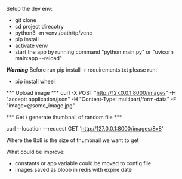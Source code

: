 Setup the dev env:
- git clone
- cd project direcotry
- python3 -m venv /path/tp/venc
- pip install
- activate venv
- start the app by running command "python main.py" or "uvicorn main:app --reload"


***Warning***
Before run pip install -r requirements.txt please run:

- pip install wheel


*** Upload image ***
curl -X POST "http://127.0.0.1:8000/images" -H  "accept: application/json" -H  "Content-Type: multipart/form-data" -F "image=@some_image.jpg"

*** Get / generate thumbnail of random file ***

curl --location --request GET 'http://127.0.0.1:8000/images/8x8'

Where the 8x8 is the size of thumbnail we want to get


What could be improve:
 - constants or app variable could be moved to config file
 - images saved as bloob in redis with expire date
